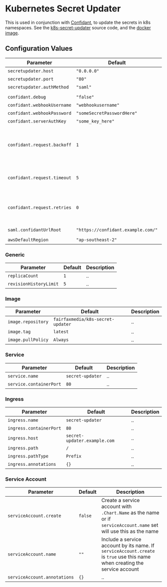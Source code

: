 # Kubernetes Secret Updater

This is used in conjunction with [Confidant](https://github.com/lyft/confidant), to update the secrets in k8s namespaces.
See the [k8s-secret-updater](https://github.com/fairfaxmedia/k8s-secret-updater) source code, and the [docker image](https://hub.docker.com/r/fairfaxmedia/k8s-secret-updater).

## Configuration Values

| Parameter                   | Default                            | Description                                             |
| --------------------------- | ---------------------------------- | ------------------------------------------------------- |
| `secretupdater.host`        | `"0.0.0.0"`                        | ..                                                      |
| `secretupdater.port`        | `"80"`                             | ..                                                      |
| `secretupdater.authMethod`  | `"saml"`                           | ..                                                      |
|                             |                                    |                                                         |
| `confidant.debug`           | `"false"`                          | ..                                                      |
| `confidant.webhookUsername` | `"webhookusername"`                | ..                                                      |
| `confidant.webhookPassword` | `"someSecretPasswordHere"`         | ..                                                      |
| `confidant.serverAuthKey`   | `"some_key_here"`                  | ..                                                      |
| `confidant.request.backoff` | `1`                                | Backoff factor for retries. See urllib3's Retry helper. |
| `confidant.request.timeout` | `5`                                | Connect and read timeout in seconds.                    |
| `confidant.request.retries` | `0`                                | Number of retries to use on failed requests.            |
|                             |                                    |                                                         |
| `saml.confidantUrlRoot`     | `"https://confidant.example.com/"` | ..                                                      |
|                             |                                    |                                                         |
| `awsDefaultRegion`          | `"ap-southeast-2"`                 | ..                                                      |

### Generic

| Parameter              | Default | Description |
| ---------------------- | ------- | ----------- |
| `replicaCount`         | `1`     | ..          |
| `revisionHistoryLimit` | `5`     | ..          |

### Image

| Parameter          | Default                           | Description |
| ------------------ | --------------------------------- | ----------- |
| `image.repository` | `fairfaxmedia/k8s-secret-updater` | ..          |
| `image.tag`        | `latest`                          | ..          |
| `image.pullPolicy` | `Always`                          | ..          |

### Service

| Parameter               | Default          | Description |
| ----------------------- | ---------------- | ----------- |
| `service.name`          | `secret-updater` | ..          |
| `service.containerPort` | `80`             | ..          |

### Ingress

| Parameter               | Default                      | Description |
| ----------------------- | ---------------------------- | ----------- |
| `ingress.name`          | `secret-updater`             | ..          |
| `ingress.containerPort` | `80`                         | ..          |
| `ingress.host`          | `secret-updater.example.com` | ..          |
| `ingress.path`          | `/`                          | ..          |
| `ingress.pathType`      | `Prefix`                     | ..          |
| `ingress.annotations`   | `{}`                         | ..          |

### Service Account

| Parameter               | Default | Description |
| ----------------------- | ------- | ----------- |
| `serviceAccount.create` | `false` | Create a service account with `.Chart.Name` as the name or if `serviceAccount.name`  set will use this as the name |
| `serviceAccount.name`   | `""`    | Include a service account by its name. If `serviceAccount.create` is `true` use this name when creating the service account |
| `serviceAccount.annotations` | `{}` | .. |
